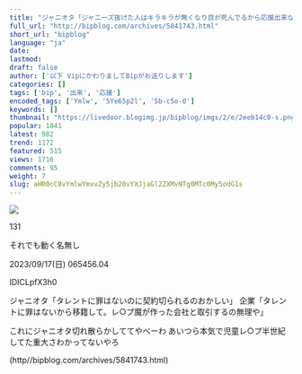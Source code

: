 ```yaml
---
title: "ジャニオタ「ジャニーズ抜けた人はキラキラが無くなり目が死んでるから応援出来ない」 "
full_url: "http://bipblog.com/archives/5841743.html"
short_url: "bipblog"
language: "ja"
date: 
lastmod: 
draft: false
author: ['以下 VipにかわりましてBipがお送りします']
categories: []
tags: ['bip', '出来', '応援']
encoded_tags: ['Ymlw', '5Ye65p2l', '5b-c5o-0']
keywords: []
thumbnail: "https://livedoor.blogimg.jp/bipblog/imgs/2/e/2eeb14c0-s.png"
popular: 1841
latest: 982
trend: 1172
featured: 515
views: 1716
comments: 95
weight: 7
slug: aHR0cC8vYmlwYmxvZy5jb20vYXJjaGl2ZXMvNTg0MTc0My5odG1s
---
```


![](https://livedoor.blogimg.jp/bipblog/imgs/2/e/2eeb14c0-s.png)

<div><p class='ent_header' id='res_131'><p class='ent_num'>131</p> <p class='ent_name'>それでも動く名無し</p> <p class='ent_data'>2023/09/17(日) 065456.04</p> <p class='ent_id'>IDICLpfX3h0</p></p><p class='ent_body_p ent_kyocho '> ジャニオタ「タレントに罪はないのに契約切られるのおかしい」 企業「タレントに罪はないから移籍して。レ○プ魔が作った会社と取引するの無理や」</p> <p class='ent_body_p ent_kyocho'>これにジャニオタ切れ散らかしててやべーわ あいつら本気で児童レ○プ半世紀してた重大さわかってないやろ </p></div>

(http//bipblog.com/archives/5841743.html)
